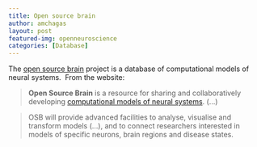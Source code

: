 ```yaml
---
title: Open source brain
author: amchagas
layout: post
featured-img: openneuroscience
categories: [Database]
---
```

The [open source brain](http://www.opensourcebrain.org/) project is a database of computational models of neural systems.  From the website:

> **Open Source Brain** is a resource for sharing and collaboratively developing  <a href="http://en.wikipedia.org/wiki/Computational_neuroscience" target="_blank">computational models of neural systems</a>. (&#8230;)

> OSB will provide advanced facilities to analyse, visualise and transform models (&#8230;), and to connect researchers interested in models of specific neurons, brain regions and disease states.
